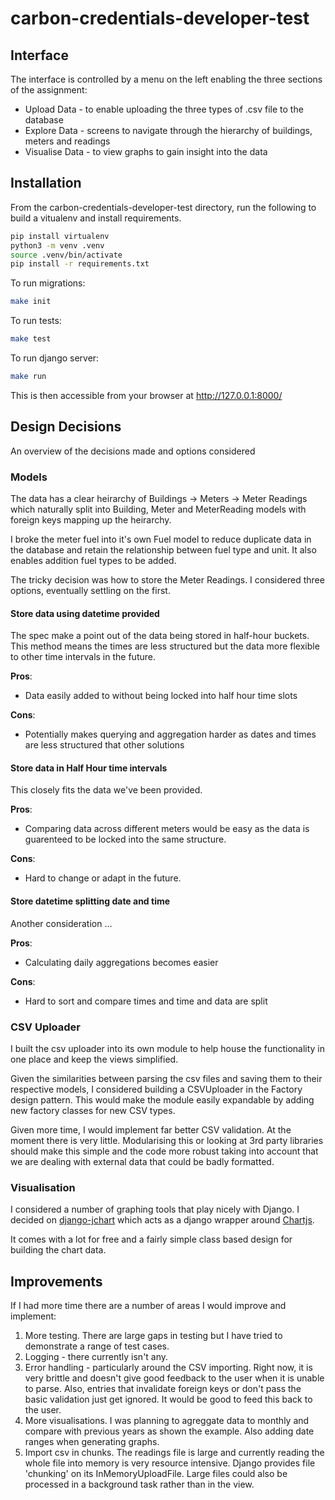 # carbon-credentials-developer-test

## Interface
The interface is controlled by a menu on the left enabling the three sections of the assignment:

* Upload Data - to enable uploading the three types of .csv file to the database
* Explore Data - screens to navigate through the hierarchy of buildings, meters and readings
* Visualise Data - to view graphs to gain insight into the data


## Installation
From the carbon-credentials-developer-test directory, run the following to build a vitualenv and install requirements.
```bash
pip install virtualenv
python3 -m venv .venv
source .venv/bin/activate
pip install -r requirements.txt
```

To run migrations:
```bash
make init
```

To run tests:
```bash
make test
```

To run django server:
```bash
make run
```
This is then accessible from your browser at http://127.0.0.1:8000/


## Design Decisions
An overview of the decisions made and options considered

### Models
The data has a clear heirarchy of Buildings -> Meters -> Meter Readings which naturally split into Building, Meter and MeterReading models with foreign keys mapping up the heirarchy.

I broke the meter fuel into it's own Fuel model to reduce duplicate data in the database and retain the relationship between fuel type and unit. It also enables addition fuel types to be added.

The tricky decision was how to store the Meter Readings. I considered three options, eventually settling on the first.

#### Store data using datetime provided
The spec make a point out of the data being stored in half-hour buckets. This method means the times are less structured but the data more flexible to other time intervals in the future.

__Pros__:
* Data easily added to without being locked into half hour time slots

__Cons__:
* Potentially makes querying and aggregation harder as dates and times are less structured that other solutions

#### Store data in Half Hour time intervals
This closely fits the data we've been provided.

__Pros__:
* Comparing data across different meters would be easy as the data is guarenteed to be locked into the same structure.

__Cons__:
* Hard to change or adapt in the future.

#### Store datetime splitting date and time
Another consideration ...

__Pros__:
* Calculating daily aggregations becomes easier

__Cons__:
* Hard to sort and compare times and time and data are split

### CSV Uploader
I built the csv uploader into its own module to help house the functionality in one place and keep the views simplified.

Given the similarities between parsing the csv files and saving them to their respective models, I considered building a CSVUploader in the Factory design pattern. This would make the module easily expandable by adding new factory classes for new CSV types.

Given more time, I would implement far better CSV validation. At the moment there is very little. Modularising this or looking at 3rd party libraries should make this simple and the code more robust taking into account that we are dealing with external data that could be badly formatted.

### Visualisation
I considered a number of graphing tools that play nicely with Django. I decided on [django-jchart](https://github.com/matthisk/django-jchart) which acts as a django wrapper around [Chartjs](https://www.chartjs.org/).

It comes with a lot for free and a fairly simple class based design for building the chart data.

## Improvements
If I had more time there are a number of areas I would improve and implement:
1. More testing. There are large gaps in testing but I have tried to demonstrate a range of test cases.
2. Logging - there currently isn't any.
3. Error handling - particularly around the CSV importing. Right now, it is very brittle and doesn't give good feedback to the user when it is unable to parse. Also, entries that invalidate foreign keys or don't pass the basic validation just get ignored. It would be good to feed this back to the user.
4. More visualisations. I was planning to agreggate data to monthly and compare with previous years as shown the example. Also adding date ranges when generating graphs.
5. Import csv in chunks. The readings file is large and currently reading the whole file into memory is very resource intensive. Django provides file 'chunking' on its InMemoryUploadFile. Large files could also be processed in a background task rather than in the view.

